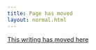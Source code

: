```yaml
---
title: Page has moved
layout: normal.html
---
```


<a href="/journal/2013-05-05-being-a-customer/">This writing has moved here</a>

